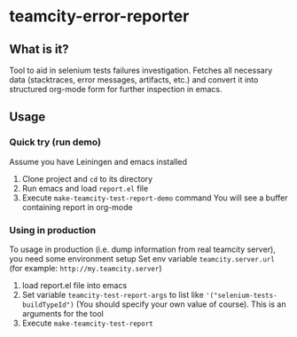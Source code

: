 # teamcity-error-reporter

## What is it?

Tool to aid in selenium tests failures investigation. Fetches all necessary data (stacktraces, error messages, artifacts, etc.) and convert it into structured org-mode form for further inspection in emacs.

## Usage

### Quick try (run demo)

 Assume you have Leiningen and emacs installed
 
 1. Clone project and `cd` to its directory
 2. Run emacs and load `report.el` file
 3. Execute `make-teamcity-test-report-demo` command
 You will see a buffer containing report in org-mode
 
### Using in production

 To usage in production (i.e. dump information from real teamcity server), you need some environment setup
 Set env variable `teamcity.server.url` (for example: `http://my.teamcity.server`)
 
 1. load report.el file into emacs
 2. Set variable `teamcity-test-report-args` to list like `'("selenium-tests-buildTypeId")` (You should specify your own value of course). This is an arguments for the tool
 3. Execute `make-teamcity-test-report`
